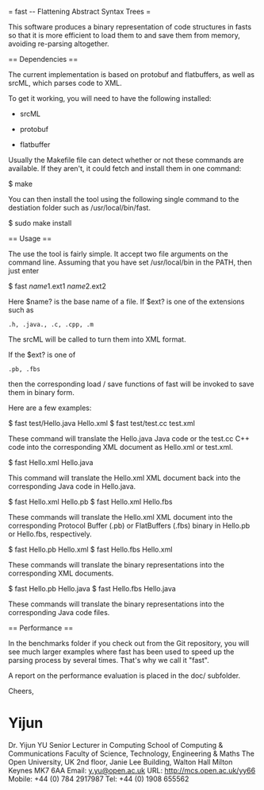 = fast -- Flattening Abstract Syntax Trees =

This software produces a binary representation of code structures in fasts so
that it is more efficient to load them to and save them from memory, avoiding
re-parsing altogether.

== Dependencies == 

The current implementation is based on protobuf and flatbuffers, as well as
srcML, which parses code to XML.

To get it working, you will need to have the following installed:

* srcML

* protobuf

* flatbuffer

Usually the Makefile file can detect whether or not these commands are available.
If they aren't, it could fetch and install them in one command:

$ make

You can then install the tool using the following single command to the destiation
folder such as /usr/local/bin/fast. 
 
$ sudo make install

== Usage ==

The use the tool is fairly simple. It accept two file arguments on the command line.
Assuming that you have set /usr/local/bin in the PATH, then just enter

$ fast $name1.$ext1 $name2.$ext2

Here $name? is the base name of a file. If $ext? is one of the extensions such as

	.h, .java., .c, .cpp, .m

The srcML will be called to turn them into XML format.

If the $ext? is one of 

	.pb, .fbs

then the corresponding load / save functions of fast will be invoked to save them in binary form.

Here are a few examples:

$ fast test/Hello.java Hello.xml
$ fast test/test.cc test.xml

These command will translate the Hello.java Java code or the test.cc C++ code
into the corresponding XML document as Hello.xml or test.xml.

$ fast Hello.xml Hello.java

This command will translate the Hello.xml XML document back into the corresponding Java code in Hello.java.

$ fast Hello.xml Hello.pb
$ fast Hello.xml Hello.fbs

These commands will translate the Hello.xml XML document into the corresponding Protocol Buffer (.pb) or 
FlatBuffers (.fbs) binary in Hello.pb or Hello.fbs, respectively.

$ fast Hello.pb Hello.xml
$ fast Hello.fbs Hello.xml

These commands will translate the binary representations into the corresponding XML documents.

$ fast Hello.pb Hello.java
$ fast Hello.fbs Hello.java

These commands will translate the binary representations into the corresponding Java code files.

== Performance ==

In the benchmarks folder if you check out from the Git repository, you will see
much larger examples where fast has been used to speed up the parsing process
by several times. That's why we call it "fast".

A report on the performance evaluation is placed in the doc/ subfolder.

Cheers,

Yijun
==
Dr. Yijun YU
Senior Lecturer in Computing
School of Computing & Communications
Faculty of Science, Technology, Engineering & Maths
The Open University, UK
2nd floor, Janie Lee Building, Walton Hall
Milton Keynes MK7 6AA
Email: y.yu@open.ac.uk
URL: http://mcs.open.ac.uk/yy66
Mobile: +44 (0) 784 2917987
Tel: +44 (0) 1908 655562

